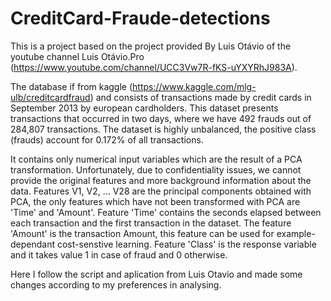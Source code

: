 # CreditCard-Fraude-detections
This is a project based on the project provided By Luis Otávio of the youtube channel Luis Otávio.Pro (https://www.youtube.com/channel/UCC3Vw7R-fKS-uYXYRhJ983A).

The database if from kaggle (https://www.kaggle.com/mlg-ulb/creditcardfraud) and consists of transactions made by credit cards in September 2013 by european cardholders.
This dataset presents transactions that occurred in two days, where we have 492 frauds out of 284,807 transactions.
The dataset is highly unbalanced, the positive class (frauds) account for 0.172% of all transactions.

It contains only numerical input variables which are the result of a PCA transformation. 
Unfortunately, due to confidentiality issues, we cannot provide the original features and more background information about the data. 
Features V1, V2, … V28 are the principal components obtained with PCA, the only features which have not been transformed with PCA are 'Time' and 'Amount'.
Feature 'Time' contains the seconds elapsed between each transaction and the first transaction in the dataset. 
The feature 'Amount' is the transaction Amount, this feature can be used for example-dependant cost-senstive learning. 
Feature 'Class' is the response variable and it takes value 1 in case of fraud and 0 otherwise.

Here I follow the script and aplication from Luis Otavio and made some changes according to my preferences in analysing.
